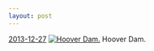 ```yaml
---
layout: post
---
```


<p>
  <time><a href="/263">2013-12-27</a></time>
  <a href="/263"><img src="{{ site.assets_url }}/263-240.jpg" srcset="{{ site.assets_url }}/263-480.jpg 480w, {{ site.assets_url }}/263-360.jpg 360w, {{ site.assets_url }}/263-240.jpg 240w, {{ site.assets_url }}/263-120.jpg 120w" sizes="(min-width: 700px) 50vw, calc(100vw - 2rem)" alt="Hoover Dam." /></a>
  <span>Hoover Dam.</span>
</p>
